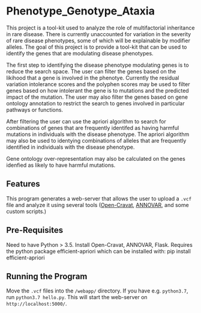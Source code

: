 # Phenotype_Genotype_Ataxia

This project is a tool-kit used to analyze the role of multifactorial inheritance  in rare disease. There is currently unaccounted for variation in the severity of rare disease phenotypes, some of which will be explainable by modifier alleles. The goal of this project is to provide a tool-kit that can be used to identify the genes that are modulating disease phenotypes.

The first step to identifying the disease phenotype modulating genes is to reduce the search space. The user can filter the genes based on the likihood that a gene is involved in the phenotye. Currently the residual variation intolerance scores and the polyphen scores may be used to filter genes based on how intolerant the gene is to mutations and the predicted impact of the mutation. The user may also filter the genes based on gene ontology annotation to restrict the search to genes involved in particular pathways or functions. 

After filtering the user can use the apriori algorithm to search for combinations of genes that are frequently identifed as having harmful mutations in individuals with the disease phenotype. The apriori algorithm may also be used to identying combinations of alleles that are frequently identified in individuals with the disease phenotype. 

Gene ontology over-representation may also be calculated on the genes idenfied as likely to have harmful mutations.
## Features
This program generates a web-server that allows the user to upload a `.vcf` file and analyze it using several tools ([Open-Cravat](https://github.com/KarchinLab/open-cravat/wiki), [ANNOVAR](http://annovar.openbioinformatics.org/en/latest/), and some custom scripts.)
## Pre-Requisites
Need to have Python > 3.5.
Install Open-Cravat, ANNOVAR, Flask.
Requires the python package efficient-apriori which can be installed with: pip install efficient-apriori

## Running the Program
Move the `.vcf` files into the `/webapp/` directory.
If you have e.g. `python3.7`, run `python3.7 hello.py`. This will start the web-server on `http://localhost:5000/`.
